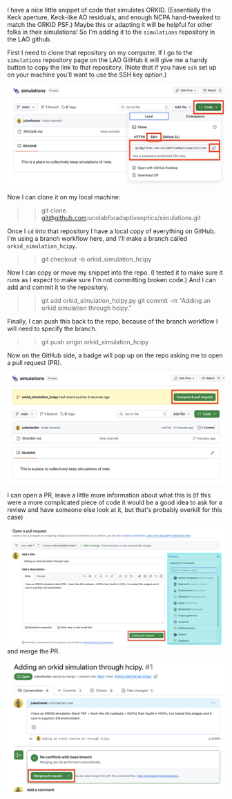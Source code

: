 I have a nice little snippet of code that simulates ORKID. (Essentially the Keck
aperture, Keck-like AO residuals, and enough NCPA hand-tweaked to match the
ORKID PSF.) Maybe this or adapting it will be helpful for other folks in their
simulations! So I'm adding it to the ``simulations`` repository in the LAO
github. 

First I need to clone that repository on my computer. If I go to the
``simulations`` repository page on the LAO GitHub it will give me a handy button
to copy the link to that repository. (Note that if you have `ssh` set up on your
machine you'll want to use the SSH key option.) 

![simulations-repo](images/simulations-repo.png)

Now I can clone it on my local machine: 

>> git clone git@github.com:ucolabforadaptiveoptics/simulations.git

Once I ``cd`` into that repository I have a local copy of everything on GitHub.
I'm using a branch workflow here, and I'll make a branch called
``orkid_simulation_hcipy``. 

>> git checkout -b orkid\_simulation\_hcipy 

Now I can copy or move my snippet into the repo. (I tested it to make sure it
runs as I expect to make sure I'm not committing broken code.) And I can add and
commit it to the repository. 

>> git add orkid\_simulation\_hcipy.py
>> git commit -m "Adding an orkid simulation through hcipy."

Finally, I can push this back to the repo, because of the branch workflow I will
need to specify the branch. 

>> git push origin orkid\_simulation\_hcipy 

Now on the GitHub side, a badge will pop up on the repo asking me to open a pull
request (PR). 

![open-PR-badge](images/open-PR-badge.png)

I can open a PR, leave a little more information about what this is (if this were a more complicated piece of code it would be a good idea to ask for
a review and have someone else look at it, but that's probably overkill for this
case)

![open-a-PR](images/open-a-PR.png)
and merge the PR. 

![merge-a-PR](images/merge-a-PR.png)

